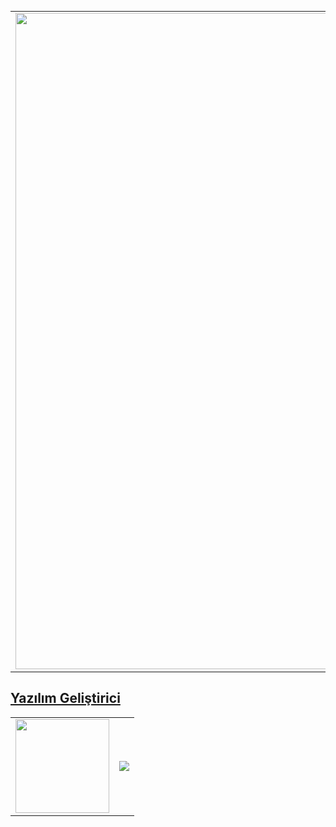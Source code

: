 <p>
   <img src="https://camo.githubusercontent.com/51c0202e50bafe49461a0f5327a0a32e1f19a4d7223c24c3889092598669d95b/68747470733a2f2f63617073756c652d72656e6465722e76657263656c2e6170702f6170693f747970653d776176696e6726636f6c6f723d6772616469656e74266865696768743d36352673656374696f6e3d666f6f746572" alt="">
</p>
<table>
   <tbody>
      <tr>
         <td>
            <img width="1050" src="https://avatars.githubusercontent.com/u/101357256?v=4">
         </td>
         <td>
            <img src="https://r4.wallpaperflare.com/wallpaper/442/465/141/digital-art-mountains-forest-clouds-wallpaper-a36bbddd240a7b8b86e41872f7c64c76.jpg">
         </td>
      </tr>
   </tbody>
</table>
<h2 id="yazılım-geliştirici"><a class="header" href="#yazılım-geliştirici">Yazılım Geliştirici</a></h2>
<table>
   <tbody>
      <tr>
         <td>
            <img width="150" src="https://cdn-icons-png.flaticon.com/512/2504/2504911.png">
         </td>
         <td>
            <a href="https://github.com/azizemir/">
            <img src="https://github-readme-stats.vercel.app/api/top-langs/?username=azizemir&amp;layout=donut">
            </a>
         </td>
      </tr>
   </tbody>
</table>
